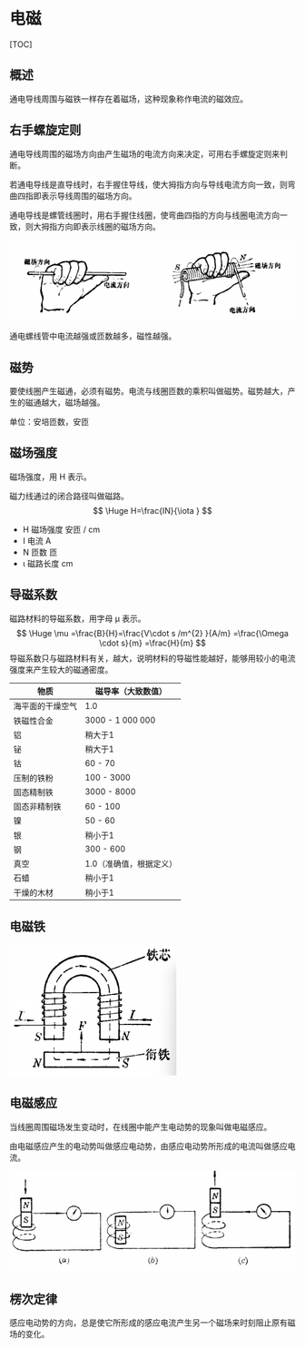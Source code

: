 # 电磁

[TOC]

## 概述

通电导线周围与磁铁一样存在着磁场，这种现象称作电流的磁效应。

## 右手螺旋定则

通电导线周围的磁场方向由产生磁场的电流方向来决定，可用右手螺旋定则来判断。

若通电导线是直导线时，右手握住导线，使大拇指方向与导线电流方向一致，则弯曲四指即表示导线周围的磁场方向。

通电导线是螺管线圈时，用右手握住线圈，使弯曲四指的方向与线圈电流方向一致，则大拇指方向即表示线圈的磁场方向。

 ![](../Images/右手螺旋定则.png)

通电螺线管中电流越强或匝数越多，磁性越强。

## 磁势

要使线圈产生磁通，必须有磁势。电流与线圈匝数的乘积叫做磁势。磁势越大，产生的磁通越大，磁场越强。

单位：安培匝数，安匝

## 磁场强度

磁场强度，用 H 表示。

磁力线通过的闭合路径叫做磁路。
$$
\Huge H=\frac{IN}{\iota } 
$$

* H       磁场强度               安匝 / cm
* I         电流                       A
* N       匝数                       匝
* ι         磁路长度                cm

## 导磁系数

磁路材料的导磁系数，用字母 μ 表示。
$$
\Huge \mu =\frac{B}{H}=\frac{V\cdot s /m^{2} }{A/m}  =\frac{\Omega \cdot s}{m} =\frac{H}{m}
$$
导磁系数只与磁路材料有关，越大，说明材料的导磁性能越好，能够用较小的电流强度来产生较大的磁通密度。

| 物质             | 磁导率（大致数值）      |
| ---------------- | ----------------------- |
| 海平面的干燥空气 | 1.0                     |
| 铁磁性合金       | 3000 - 1 000 000        |
| 铝               | 稍大于1                 |
| 铋               | 稍大于1                 |
| 钴               | 60 - 70                 |
| 压制的铁粉       | 100 - 3000              |
| 固态精制铁       | 3000 - 8000             |
| 固态非精制铁     | 60 - 100                |
| 镍               | 50 - 60                 |
| 银               | 稍小于1                 |
| 钢               | 300 - 600               |
| 真空             | 1.0（准确值，根据定义） |
| 石蜡             | 稍小于1                 |
| 干燥的木材       | 稍小于1                 |

## 电磁铁

 ![](../Images/电磁铁.png)

## 电磁感应

当线圈周围磁场发生变动时，在线圈中能产生电动势的现象叫做电磁感应。

由电磁感应产生的电动势叫做感应电动势，由感应电动势所形成的电流叫做感应电流。

 ![](../Images/电磁感应.png)

## 楞次定律

感应电动势的方向，总是使它所形成的感应电流产生另一个磁场来时刻阻止原有磁场的变化。
